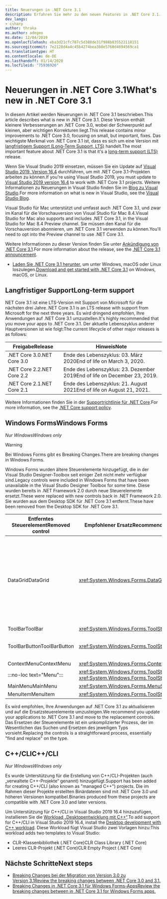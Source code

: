 ```yaml
---
title: Neuerungen in .NET Core 3.1
description: Erfahren Sie mehr zu den neuen Features in .NET Core 3.1.
dev_langs:
- csharp
author: thraka
ms.author: adegeo
ms.date: 12/04/2019
ms.openlocfilehash: eba3d21cfc787c5d388de31f988b835522118151
ms.sourcegitcommit: 7e2128d4a4c45b4274bea3b8e5760d4694569ca1
ms.translationtype: HT
ms.contentlocale: de-DE
ms.lasthandoff: 01/14/2020
ms.locfileid: "75936926"
---
```

# <a name="whats-new-in-net-core-31"></a><span data-ttu-id="c92bd-103">Neuerungen in .NET Core 3.1</span><span class="sxs-lookup"><span data-stu-id="c92bd-103">What's new in .NET Core 3.1</span></span>

<span data-ttu-id="c92bd-104">In diesem Artikel werden Neuerungen in .NET Core 3.1 beschrieben.</span><span class="sxs-lookup"><span data-stu-id="c92bd-104">This article describes what is new in .NET Core 3.1.</span></span> <span data-ttu-id="c92bd-105">Diese Version enthält kleinere Verbesserungen an .NET Core 3.0, wobei der Schwerpunkt auf kleinen, aber wichtigen Korrekturen liegt.</span><span class="sxs-lookup"><span data-stu-id="c92bd-105">This release contains minor improvements to .NET Core 3.0, focusing on small, but important, fixes.</span></span> <span data-ttu-id="c92bd-106">Das wichtigste Merkmal von .NET Core 3.1 ist, dass es sich um eine Version mit [langfristigem Support (Long-Term Support, LTS)](#long-term-support) handelt.</span><span class="sxs-lookup"><span data-stu-id="c92bd-106">The most important feature about .NET Core 3.1 is that it's a [long-term support (LTS)](#long-term-support) release.</span></span>

<span data-ttu-id="c92bd-107">Wenn Sie Visual Studio 2019 einsetzen, müssen Sie ein Update auf [Visual Studio 2019, Version 16.4](https://visualstudio.microsoft.com/downloads/) durchführen, um mit .NET Core 3.1-Projekten arbeiten zu können.</span><span class="sxs-lookup"><span data-stu-id="c92bd-107">If you're using Visual Studio 2019, you must update to [Visual Studio 2019 version 16.4](https://visualstudio.microsoft.com/downloads/) to work with .NET Core 3.1 projects.</span></span> <span data-ttu-id="c92bd-108">Weitere Informationen zu Neuerungen in Visual Studio finden Sie im [Blog zu Visual Studio](https://devblogs.microsoft.com/visualstudio/tis-the-season-visual-studio-2019/).</span><span class="sxs-lookup"><span data-stu-id="c92bd-108">For more information on what is new in Visual Studio, see the [Visual Studio Blog](https://devblogs.microsoft.com/visualstudio/tis-the-season-visual-studio-2019/).</span></span>

<span data-ttu-id="c92bd-109">Visual Studio für Mac unterstützt und umfasst auch .NET Core 3.1, und zwar im Kanal für die Vorschauversion von Visual Studio für Mac 8.4.</span><span class="sxs-lookup"><span data-stu-id="c92bd-109">Visual Studio for Mac also supports and includes .NET Core 3.1, in the Visual Studio for Mac 8.4 Preview channel.</span></span> <span data-ttu-id="c92bd-110">Sie müssen den Kanal für die Vorschauversion abonnieren, um .NET Core 3.1 verwenden zu können.</span><span class="sxs-lookup"><span data-stu-id="c92bd-110">You'll need to opt into the Preview channel to use .NET Core 3.1.</span></span>

<span data-ttu-id="c92bd-111">Weitere Informationen zu dieser Version finden Sie unter [Ankündigung von .NET Core 3.1](https://devblogs.microsoft.com/dotnet/announcing-net-core-3-1/).</span><span class="sxs-lookup"><span data-stu-id="c92bd-111">For more information about the release, see the [.NET Core 3.1 announcement](https://devblogs.microsoft.com/dotnet/announcing-net-core-3-1/).</span></span>

- <span data-ttu-id="c92bd-112">[Laden Sie .NET Core 3.1 herunter](https://dotnet.microsoft.com/download/dotnet-core/3.1), um unter Windows, macOS oder Linux loszulegen.</span><span class="sxs-lookup"><span data-stu-id="c92bd-112">[Download and get started with .NET Core 3.1](https://dotnet.microsoft.com/download/dotnet-core/3.1) on Windows, macOS, or Linux.</span></span>

## <a name="long-term-support"></a><span data-ttu-id="c92bd-113">Langfristiger Support</span><span class="sxs-lookup"><span data-stu-id="c92bd-113">Long-term support</span></span>

<span data-ttu-id="c92bd-114">NET Core 3.1 ist eine LTS-Version mit Support von Microsoft für die nächsten drei Jahre.</span><span class="sxs-lookup"><span data-stu-id="c92bd-114">.NET Core 3.1 is an LTS release with support from Microsoft for the next three years.</span></span> <span data-ttu-id="c92bd-115">Es wird dringend empfohlen, Ihre Anwendungen auf .NET Core 3.1 umzustellen.</span><span class="sxs-lookup"><span data-stu-id="c92bd-115">It's highly recommended that you move your apps to .NET Core 3.1.</span></span> <span data-ttu-id="c92bd-116">Der aktuelle Lebenszyklus anderer Hauptversionen ist wie folgt:</span><span class="sxs-lookup"><span data-stu-id="c92bd-116">The current lifecycle of other major releases is as follows:</span></span>

| <span data-ttu-id="c92bd-117">Freigabe</span><span class="sxs-lookup"><span data-stu-id="c92bd-117">Release</span></span> | <span data-ttu-id="c92bd-118">Hinweis</span><span class="sxs-lookup"><span data-stu-id="c92bd-118">Note</span></span> |
| ------- | ---- |
| <span data-ttu-id="c92bd-119">.NET Core 3.0</span><span class="sxs-lookup"><span data-stu-id="c92bd-119">.NET Core 3.0</span></span> | <span data-ttu-id="c92bd-120">Ende des Lebenszyklus: 03. März 2020</span><span class="sxs-lookup"><span data-stu-id="c92bd-120">End of life on March 3, 2020.</span></span>     |
| <span data-ttu-id="c92bd-121">.NET Core 2.2</span><span class="sxs-lookup"><span data-stu-id="c92bd-121">.NET Core 2.2</span></span> | <span data-ttu-id="c92bd-122">Ende des Lebenszyklus: 23. Dezember 2019</span><span class="sxs-lookup"><span data-stu-id="c92bd-122">End of life on December 23, 2019.</span></span> |
| <span data-ttu-id="c92bd-123">.NET Core 2.1</span><span class="sxs-lookup"><span data-stu-id="c92bd-123">.NET Core 2.1</span></span> | <span data-ttu-id="c92bd-124">Ende des Lebenszyklus: 21. August 2021</span><span class="sxs-lookup"><span data-stu-id="c92bd-124">End of life on August 21, 2021.</span></span>    |

<span data-ttu-id="c92bd-125">Weitere Informationen finden Sie in der [Supportrichtlinie für .NET Core](https://dotnet.microsoft.com/platform/support/policy/dotnet-core).</span><span class="sxs-lookup"><span data-stu-id="c92bd-125">For more information, see the [.NET Core support policy](https://dotnet.microsoft.com/platform/support/policy/dotnet-core).</span></span>

## <a name="windows-forms"></a><span data-ttu-id="c92bd-126">Windows Forms</span><span class="sxs-lookup"><span data-stu-id="c92bd-126">Windows Forms</span></span>

<span data-ttu-id="c92bd-127">*Nur Windows*</span><span class="sxs-lookup"><span data-stu-id="c92bd-127">*Windows only*</span></span>

> [!WARNING]
> <span data-ttu-id="c92bd-128">Bei Windows Forms gibt es Breaking Changes.</span><span class="sxs-lookup"><span data-stu-id="c92bd-128">There are breaking changes in Windows Forms.</span></span>

<span data-ttu-id="c92bd-129">Windows Forms wurden ältere Steuerelemente hinzugefügt, die in der Visual Studio Designer-Toolbox seit einiger Zeit nicht mehr verfügbar sind.</span><span class="sxs-lookup"><span data-stu-id="c92bd-129">Legacy controls were included in Windows Forms that have been unavailable in the Visual Studio Designer Toolbox for some time.</span></span> <span data-ttu-id="c92bd-130">Diese wurden bereits in .NET Framework 2.0 durch neue Steuerelemente ersetzt.</span><span class="sxs-lookup"><span data-stu-id="c92bd-130">These were replaced with new controls back in .NET Framework 2.0.</span></span> <span data-ttu-id="c92bd-131">Sie wurden aus dem Desktop SDK für .NET Core 3.1 entfernt.</span><span class="sxs-lookup"><span data-stu-id="c92bd-131">These have been removed from the Desktop SDK for .NET Core 3.1.</span></span>

| <span data-ttu-id="c92bd-132">Entferntes Steuerelement</span><span class="sxs-lookup"><span data-stu-id="c92bd-132">Removed control</span></span> | <span data-ttu-id="c92bd-133">Empfohlener Ersatz</span><span class="sxs-lookup"><span data-stu-id="c92bd-133">Recommended replacement</span></span> | <span data-ttu-id="c92bd-134">Zugehörige entfernte APIs</span><span class="sxs-lookup"><span data-stu-id="c92bd-134">Associated APIs removed</span></span> |
| --------------- | ----------------------- | ----------------------- |
| <span data-ttu-id="c92bd-135">DataGrid</span><span class="sxs-lookup"><span data-stu-id="c92bd-135">DataGrid</span></span>        | <xref:System.Windows.Forms.DataGridView>      | <span data-ttu-id="c92bd-136">DataGridCell</span><span class="sxs-lookup"><span data-stu-id="c92bd-136">DataGridCell</span></span><br/><span data-ttu-id="c92bd-137">DataGridRow</span><span class="sxs-lookup"><span data-stu-id="c92bd-137">DataGridRow</span></span><br/><span data-ttu-id="c92bd-138">DataGridTableCollection</span><span class="sxs-lookup"><span data-stu-id="c92bd-138">DataGridTableCollection</span></span><br/><span data-ttu-id="c92bd-139">DataGridColumnCollection</span><span class="sxs-lookup"><span data-stu-id="c92bd-139">DataGridColumnCollection</span></span><br/><span data-ttu-id="c92bd-140">DataGridTableStyle</span><span class="sxs-lookup"><span data-stu-id="c92bd-140">DataGridTableStyle</span></span><br/><span data-ttu-id="c92bd-141">DataGridColumnStyle</span><span class="sxs-lookup"><span data-stu-id="c92bd-141">DataGridColumnStyle</span></span><br/><span data-ttu-id="c92bd-142">DataGridLineStyle</span><span class="sxs-lookup"><span data-stu-id="c92bd-142">DataGridLineStyle</span></span><br/><span data-ttu-id="c92bd-143">DataGridParentRowsLabel</span><span class="sxs-lookup"><span data-stu-id="c92bd-143">DataGridParentRowsLabel</span></span><br/><span data-ttu-id="c92bd-144">DataGridParentRowsLabelStyle</span><span class="sxs-lookup"><span data-stu-id="c92bd-144">DataGridParentRowsLabelStyle</span></span><br/><span data-ttu-id="c92bd-145">DataGridBoolColumn</span><span class="sxs-lookup"><span data-stu-id="c92bd-145">DataGridBoolColumn</span></span><br/><span data-ttu-id="c92bd-146">DataGridTextBox</span><span class="sxs-lookup"><span data-stu-id="c92bd-146">DataGridTextBox</span></span><br/><span data-ttu-id="c92bd-147">GridColumnStylesCollection</span><span class="sxs-lookup"><span data-stu-id="c92bd-147">GridColumnStylesCollection</span></span><br/><span data-ttu-id="c92bd-148">GridTableStylesCollection</span><span class="sxs-lookup"><span data-stu-id="c92bd-148">GridTableStylesCollection</span></span><br/><span data-ttu-id="c92bd-149">HitTestType</span><span class="sxs-lookup"><span data-stu-id="c92bd-149">HitTestType</span></span> |
| <span data-ttu-id="c92bd-150">ToolBar</span><span class="sxs-lookup"><span data-stu-id="c92bd-150">ToolBar</span></span>         | <xref:System.Windows.Forms.ToolStrip>         | <span data-ttu-id="c92bd-151">ToolBarAppearance</span><span class="sxs-lookup"><span data-stu-id="c92bd-151">ToolBarAppearance</span></span> |
| <span data-ttu-id="c92bd-152">ToolBarButton</span><span class="sxs-lookup"><span data-stu-id="c92bd-152">ToolBarButton</span></span>   | <xref:System.Windows.Forms.ToolStripButton>   | <span data-ttu-id="c92bd-153">ToolBarButtonClickEventArgs</span><span class="sxs-lookup"><span data-stu-id="c92bd-153">ToolBarButtonClickEventArgs</span></span><br/><span data-ttu-id="c92bd-154">ToolBarButtonClickEventHandler</span><span class="sxs-lookup"><span data-stu-id="c92bd-154">ToolBarButtonClickEventHandler</span></span><br/><span data-ttu-id="c92bd-155">ToolBarButtonStyle</span><span class="sxs-lookup"><span data-stu-id="c92bd-155">ToolBarButtonStyle</span></span><br/><span data-ttu-id="c92bd-156">ToolBarTextAlign</span><span class="sxs-lookup"><span data-stu-id="c92bd-156">ToolBarTextAlign</span></span> |
| <span data-ttu-id="c92bd-157">ContextMenu</span><span class="sxs-lookup"><span data-stu-id="c92bd-157">ContextMenu</span></span>     | <xref:System.Windows.Forms.ContextMenuStrip>  |  |
| :::no-loc text="Menu"::: | <xref:System.Windows.Forms.ToolStripDropDown><br/><xref:System.Windows.Forms.ToolStripDropDownMenu> | <span data-ttu-id="c92bd-158">MenuItemCollection</span><span class="sxs-lookup"><span data-stu-id="c92bd-158">MenuItemCollection</span></span> |
| <span data-ttu-id="c92bd-159">MainMenu</span><span class="sxs-lookup"><span data-stu-id="c92bd-159">MainMenu</span></span>        | <xref:System.Windows.Forms.MenuStrip>         |  |
| <span data-ttu-id="c92bd-160">MenuItem</span><span class="sxs-lookup"><span data-stu-id="c92bd-160">MenuItem</span></span>        | <xref:System.Windows.Forms.ToolStripMenuItem> |  |

<span data-ttu-id="c92bd-161">Es wird empfohlen, Ihre Anwendungen auf .NET Core 3.1 zu aktualisieren und auf die Ersatzsteuerelemente umzusteigen.</span><span class="sxs-lookup"><span data-stu-id="c92bd-161">We recommend you update your applications to .NET Core 3.1 and move to the replacement controls.</span></span> <span data-ttu-id="c92bd-162">Das Ersetzen der Steuerelemente ist ein unkomplizierter Prozess, der im Wesentlichen das Suchen und Ersetzen des jeweiligen Typs vorsieht.</span><span class="sxs-lookup"><span data-stu-id="c92bd-162">Replacing the controls is a straightforward process, essentially "find and replace" on the type.</span></span>

## <a name="ccli"></a><span data-ttu-id="c92bd-163">C++/CLI</span><span class="sxs-lookup"><span data-stu-id="c92bd-163">C++/CLI</span></span>

<span data-ttu-id="c92bd-164">*Nur Windows*</span><span class="sxs-lookup"><span data-stu-id="c92bd-164">*Windows only*</span></span>

<span data-ttu-id="c92bd-165">Es wurde Unterstützung für die Erstellung von C++/CLI-Projekten (auch „verwaltete C++-Projekte“ genannt) hinzugefügt.</span><span class="sxs-lookup"><span data-stu-id="c92bd-165">Support has been added for creating C++/CLI (also known as "managed C++") projects.</span></span> <span data-ttu-id="c92bd-166">Die im Rahmen dieser Projekte erstellten Binärdateien sind mit .NET Core 3.0 und höheren Versionen kompatibel.</span><span class="sxs-lookup"><span data-stu-id="c92bd-166">Binaries produced from these projects are compatible with .NET Core 3.0 and later versions.</span></span>

<span data-ttu-id="c92bd-167">Um Unterstützung für C++/CLI in Visual Studio 2019 16.4 hinzuzufügen, installieren Sie die [Workload „Desktopentwicklung mit C++“](https://docs.microsoft.com/cpp/build/vscpp-step-0-installation?view=vs-2019#step-4---choose-workloads).</span><span class="sxs-lookup"><span data-stu-id="c92bd-167">To add support for C++/CLI in Visual Studio 2019 16.4, install the [Desktop development with C++ workload](https://docs.microsoft.com/cpp/build/vscpp-step-0-installation?view=vs-2019#step-4---choose-workloads).</span></span> <span data-ttu-id="c92bd-168">Diese Workload fügt Visual Studio zwei Vorlagen hinzu:</span><span class="sxs-lookup"><span data-stu-id="c92bd-168">This workload adds two templates to Visual Studio:</span></span>

- <span data-ttu-id="c92bd-169">CLR-Klassenbibliothek (.NET Core)</span><span class="sxs-lookup"><span data-stu-id="c92bd-169">CLR Class Library (.NET Core)</span></span>
- <span data-ttu-id="c92bd-170">Leeres CLR-Projekt (.NET Core)</span><span class="sxs-lookup"><span data-stu-id="c92bd-170">CLR Empty Project (.NET Core)</span></span>

## <a name="next-steps"></a><span data-ttu-id="c92bd-171">Nächste Schritte</span><span class="sxs-lookup"><span data-stu-id="c92bd-171">Next steps</span></span>

- [<span data-ttu-id="c92bd-172">Breaking Changes bei der Migration von Version 3.0 zu Version 3.1</span><span class="sxs-lookup"><span data-stu-id="c92bd-172">Review the breaking changes between .NET Core 3.0 and 3.1.</span></span>](../compatibility/3.0-3.1.md)
- [<span data-ttu-id="c92bd-173">Breaking Changes in .NET Core 3.1 für Windows Forms-Apps</span><span class="sxs-lookup"><span data-stu-id="c92bd-173">Review the breaking changes between in .NET Core 3.1 for Windows Forms apps.</span></span>](../compatibility/winforms.md#net-core-31)
